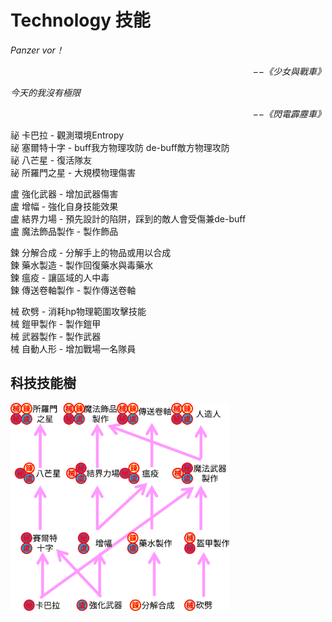 # Technology 技能

*Panzer vor！*  
<p align="right"><i>−−《少女與戰車》</i></p>

*今天的我沒有極限*  
<p align="right"><i>−−《閃電霹靂車》</i></p>


祕 卡巴拉 - 觀測環境Entropy  
祕 塞爾特十字 -  buff我方物理攻防 de-buff敵方物理攻防  
祕 八芒星 - 復活隊友  
祕 所羅門之星 - 大規模物理傷害  

盧 強化武器 - 增加武器傷害  
盧 增幅 - 強化自身技能效果  
盧 結界力場 - 預先設計的陷阱，踩到的敵人會受傷兼de-buff  
盧 魔法飾品製作 - 製作飾品  

鍊 分解合成 - 分解手上的物品或用以合成  
鍊 藥水製造 - 製作回復藥水與毒藥水  
鍊 瘟疫 - 讓區域的人中毒  
鍊 傳送卷軸製作 - 製作傳送卷軸  

械 砍劈 - 消耗hp物理範圍攻擊技能  
械 鎧甲製作 - 製作鎧甲  
械 武器製作 - 製作武器  
械 自動人形 - 增加戰場一名隊員  

## 科技技能樹
<img src="./Ch3/TechSkillTree.svg" Width="350" />
